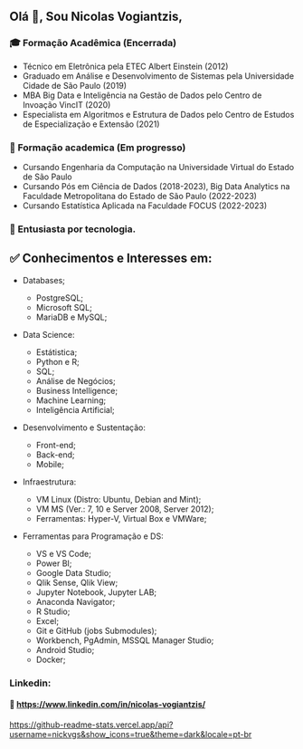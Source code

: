 ## Olá 👋, Sou Nicolas Vogiantzis,

### :mortar_board: Formação Acadêmica (Encerrada)

- Técnico em Eletrônica pela ETEC Albert Einstein (2012) 
- Graduado em Análise e Desenvolvimento de Sistemas pela Universidade Cidade de São Paulo (2019) 
- MBA Big Data e Inteligência na Gestão de Dados pelo Centro de Invoação VincIT (2020) 
- Especialista em Algoritmos e Estrutura de Dados pelo Centro de Estudos de Especialização e Extensão (2021)

### 🌱 Formação academica (Em progresso)

- Cursando Engenharia da Computação na Universidade Virtual do Estado de São Paulo 
- Cursando Pós em Ciência de Dados (2018-2023), Big Data Analytics na Faculdade Metropolitana do Estado de São Paulo (2022-2023) 
- Cursando Estatística Aplicada na Faculdade FOCUS (2022-2023)

### :triangular_flag_on_post: Entusiasta por tecnologia.
  
## :white_check_mark: Conhecimentos e Interesses em:
 
 * Databases;
      * PostgreSQL;
      * Microsoft SQL;
      * MariaDB e MySQL; 
  
 * Data Science:
      * Estátistica;
      * Python e R;
      * SQL;
      * Análise de Negócios;
      * Business Intelligence;
      * Machine Learning;
      * Inteligência Artificial;

 * Desenvolvimento e Sustentação:
      * Front-end;
      * Back-end;
      * Mobile;
 
 * Infraestrutura:
      * VM Linux (Distro: Ubuntu, Debian and Mint);
      * VM MS (Ver.: 7, 10 e Server 2008, Server 2012);
      * Ferramentas: Hyper-V, Virtual Box e VMWare;

 * Ferramentas para Programação e DS:
      * VS e VS Code;
      * Power BI;
      * Google Data Studio;
      * Qlik Sense, Qlik View;       
      * Jupyter Notebook, Jupyter LAB;
      * Anaconda Navigator;
      * R Studio;
      * Excel;
      * Git e GitHub (jobs Submodules);
      * Workbench, PgAdmin, MSSQL Manager Studio;
      * Android Studio;
      * Docker;

### Linkedin:
#### :link: https://www.linkedin.com/in/nicolas-vogiantzis/

https://github-readme-stats.vercel.app/api?username=nickvgs&show_icons=true&theme=dark&locale=pt-br


<!--
**nickvgs/nickvgs** is a ✨ _special_ ✨ repository because its `README.md` (this file) appears on your GitHub profile.

Here are some ideas to get you started:

- 🔭 I’m currently working on ...
- 🌱 I’m currently learning ...
- 👯 I’m looking to collaborate on ...
- 🤔 I’m looking for help with ...
- 💬 Ask me about ...
- 📫 How to reach me: ...
- 😄 Pronouns: ...
- ⚡ Fun fact: ...
-->
